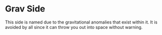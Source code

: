 # Grav Side

This side is named due to the gravitational anomalies that exist within it. It is avoided by all since it can throw you out into space without warning.
